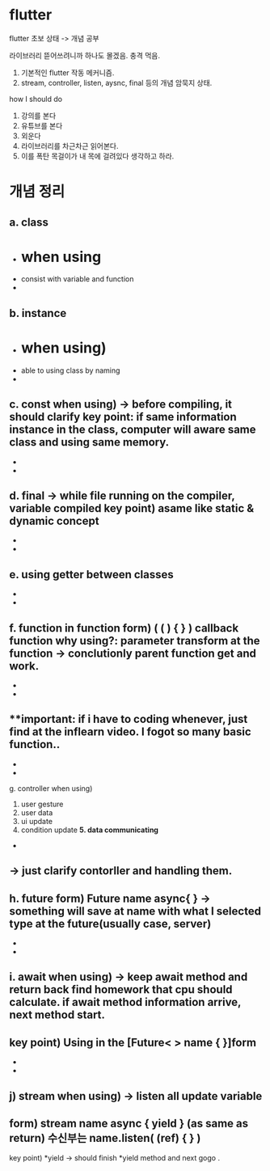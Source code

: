 # flutter
flutter 초보 상태 -> 개념 공부

라이브러리 뜯어쓰려니까 하나도 몰겠음. 충격 먹음.
1. 기본적인 flutter 작동 메커니즘.
2. stream, controller, listen, aysnc, final 등의 개념 암묵지 상태.

how I should do
1. 강의를 본다
2. 유튜브를 본다
3. 외운다
4. 라이브러리를 차근차근 읽어본다.
5. 이를 폭탄 목걸이가 내 목에 걸려있다 생각하고 하라.


# 개념 정리

a. class
- 
- # when using
- consist with variable and function
-


b. instance 
-
- # when using)
- able to using class by naming
-


c. const 
when using)
-> before compiling, it should clarify
key point: 
if same information instance in the class, computer will aware same class and using same memory.
-
-
-
d. final 
-> while file running on the compiler, variable compiled
key point)
asame like static & dynamic concept
-
-
-
e. using getter between classes
-
-
-
f. function in function
form)
( ( ) { } ) callback function
why using?: 
parameter transform at the function -> conclutionly parent function get and work.
-
-
-
**important: if i have to coding whenever, just find at the inflearn video.
I fogot so many basic function..
-
-
-
g. controller
when using)
1. user gesture
2. user data
3. ui update
4. condition update
**5. data communicating**
-
-> just clarify contorller and handling them.
-
h. future
form)
Future <generic type> name async{ }
-> something will save at name with what I selected type at the future(usually case, server)
-
-
-
i. await
when using)
-> keep await method and return back find homework that cpu should calculate. 
if await method information arrive, next method start.
-
key point)
Using in the [Future< > name { }]form
-
-
-
j) stream
when using)
-> listen all update variable
-
form)
stream<generic type> name async { yield } (as same as return)
수신부는 name.listen( (ref) { } )
-
key point)
*yield -> should finish *yield method and next gogo
.
